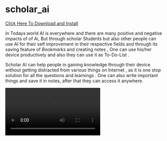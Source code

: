 # scholar_ai

[Click Here To Download and Install](build/app/outputs/apk/release/app-release.apk)

In Todays world AI is everywhere and there are many positive and negative impacts of of Ai, 
But through scholar Students but also other people can use AI for their self improvement in their respective fields and through its saving feature of *Bookmarks* and creating notes , One can use his/her device productively and also they can use it as To-Do-List .

Scholar AI can help people in gaining knowledge through their device without getting distracted from various things on Internet , as it is one stop solution for all the questions and learnings . 
One can also write important things and save it in notes, after that they can access it anywhere. 

<video src="scholar_ai.mp4" controls title="ScholarAi"></video>